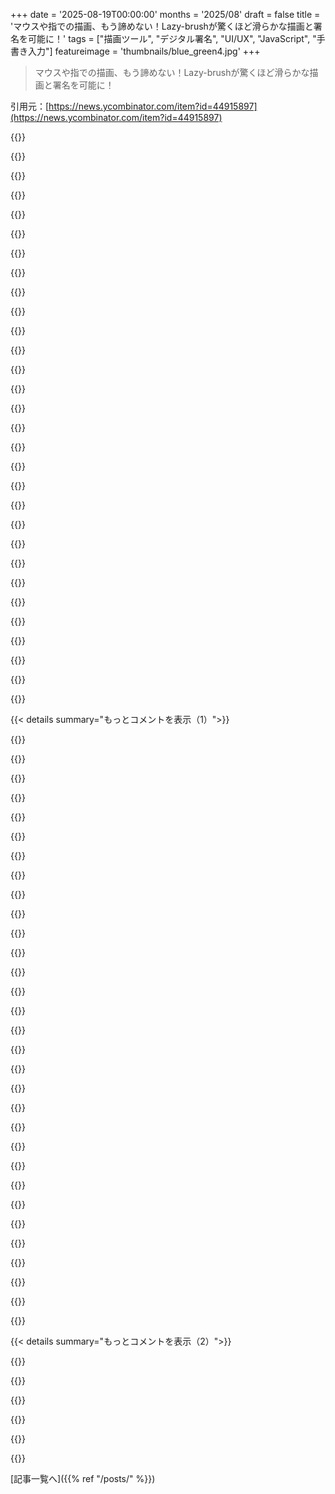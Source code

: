 +++
date = '2025-08-19T00:00:00'
months = '2025/08'
draft = false
title = 'マウスや指での描画、もう諦めない！Lazy-brushが驚くほど滑らかな描画と署名を可能に！'
tags = ["描画ツール", "デジタル署名", "UI/UX", "JavaScript", "手書き入力"]
featureimage = 'thumbnails/blue_green4.jpg'
+++

> マウスや指での描画、もう諦めない！Lazy-brushが驚くほど滑らかな描画と署名を可能に！

引用元：[https://news.ycombinator.com/item?id=44915897](https://news.ycombinator.com/item?id=44915897)




{{<matomeQuote body="署名にもすごくいい代替案があるよ。TLDRawの人が作ったPerfect Freehandってやつ。これ試してみて！https://perfect-freehand-example.vercel.app/" userName="NikxDa" createdAt="2025/08/19 07:33:01" color="#ff5c5c">}}




{{<matomeQuote body="これ、めちゃくちゃすごいんだけど！今までマウスで署名しても紙に書いたみたいになったことなんて一度もなかったのに、これは箱から出してすぐ使えて、びっくりするくらい本物そっくりにできたよ。マジで感動した！" userName="npteljes" createdAt="2025/08/19 13:54:05" color="#ff5733">}}




{{<matomeQuote body="こっちの方がずっと良さそうだね。OP（オリジナル投稿者）のライブラリだと、俺は全然書けなかったんだ。" userName="mgaunard" createdAt="2025/08/19 08:22:03" color="">}}




{{<matomeQuote body="OP（オリジナル投稿者）のライブラリは、下にスクロールすると設定があるよ。俺のスマホだと「20, 0.05, 5」って値がうまく機能したよ。" userName="cptskippy" createdAt="2025/08/19 16:15:44" color="#ff33a1">}}




{{<matomeQuote body="トラックボールで試したんだけど、これMS Paintの普通の筆ツールと大して変わんなかったな。逆にTFA（記事で紹介されてるもの）の方は慣れるのにちょっと時間かかったけど、かなりコントロールしやすかったよ。" userName="dwringer" createdAt="2025/08/19 14:06:13" color="">}}




{{<matomeQuote body="誰かがデジタル署名したものを修正するのって許されるのかな？これってそういうことしてるよね。それって問題じゃないの？" userName="lionkor" createdAt="2025/08/19 07:44:32" color="#ff33a1">}}




{{<matomeQuote body="ペンだって同じことできるけど、ペンは禁止されてないじゃん。署名偽造は違法だよ、絶対にやっちゃダメ。" userName="stavros" createdAt="2025/08/19 08:23:22" color="#ff5733">}}




{{<matomeQuote body="やめてよ、正論すぎ。／s（正直、こんなこといちいち言わなきゃいけないってことに呆れるよ。）" userName="johnisgood" createdAt="2025/08/19 15:51:53" color="">}}




{{<matomeQuote body="私もそう思う。でも残念ながら、言わなきゃいけないことってあるんだよね。" userName="stavros" createdAt="2025/08/19 15:55:12" color="">}}




{{<matomeQuote body="PreviewのTools ＞ Annotate ＞ Signature使ったことある？<br>共有後にドキュメントが改ざんされるのが心配なら、デジタル署名やハッシュを使うことを検討してみて。" userName="arcticbull" createdAt="2025/08/19 09:37:24" color="#45d325">}}




{{<matomeQuote body="署名承認後にそれを変更したら問題になりそう。<br>リアルタイムで修正されるか、ユーザーが明示的に確認してくれれば倫理的にはOKだと思うよ（たぶん法律的にも、僕は弁護士じゃないけど）。<br>ただ、設定が厳しすぎると、承認できる署名が作れなくて怒るユーザーもいるかもね。" userName="fwip" createdAt="2025/08/19 19:02:09" color="#ff5733">}}




{{<matomeQuote body="なんでライブラリが署名を変更してるって言うの？（してないよ）" userName="heeton" createdAt="2025/08/19 09:01:25" color="">}}




{{<matomeQuote body="ちょっと考えてみたんだけど（僕も戸惑ったよ）、あのコメントは通常のやり方と比べての変更についてだったと思う。<br>もし僕が普段、角ばった線で署名するとして、それがいろんな場所で一貫してるのに、このブラシだと滑らかにして変更しちゃうんじゃないかってことだね。" userName="thinkingemote" createdAt="2025/08/19 12:03:14" color="#ff33a1">}}




{{<matomeQuote body="同じ作者のdrawmoteも見てみてよ、このライブラリが使われてるから。<br>https://drawmote.app/" userName="pstadler" createdAt="2025/08/19 07:20:01" color="#ff5c5c">}}




{{<matomeQuote body="こんなにうまくいくなんて信じられない…かなりすごいね。" userName="kristopolous" createdAt="2025/08/19 07:32:10" color="">}}




{{<matomeQuote body="これ、驚くほどよく動くね。<br>しかも、スマホで何の許可も求めないみたいだけど、これってどんな魔法？" userName="ndr" createdAt="2025/08/19 14:39:48" color="#ff5733">}}




{{<matomeQuote body="僕の場合は許可を求められたよ。<br>実際、ポップアップをクリックして初めて許可を求められて、それからシステムのダイアログが出たんだ。" userName="jama211" createdAt="2025/08/19 18:10:28" color="#ff5733">}}




{{<matomeQuote body="OPの個人ウェブサイト、これだけで一つの投稿になる価値があるね！<br>https://dulnan.net/ ＜3" userName="marsavar" createdAt="2025/08/19 10:16:55" color="#45d325">}}




{{<matomeQuote body="「最高の無料スクリプト」ってフレーズにやられちゃったよ！" userName="throwaway290" createdAt="2025/08/19 10:47:15" color="">}}




{{<matomeQuote body="これ、まじですごいね！" userName="sophyphreak" createdAt="2025/08/19 12:09:28" color="">}}




{{<matomeQuote body="オタクが金持ちになって、思いやりのないビジネスマンになったときだよ。" userName="bix6" createdAt="2025/08/19 15:10:32" color="">}}




{{<matomeQuote body="この技術って、Wiiの初期じゃないモーションプラス非対応のゲームでもポインターを滑らかにするのに使われてたんだよ！初期はIRデータを1対1でカーソル移動にマッピングしてたから不安定だったけど、後期はカーソルの周りに見えない円があって、円の端がカーソルを”ドラッグ”し始めると初めてカーソル自体が動くんだ。" userName="iamjackg" createdAt="2025/08/19 14:02:24" color="#ff5c5c">}}




{{<matomeQuote body="これ、すごく気持ちいいね。こういう実験はオープンウェブの最高の部分だし、ほとんどのSNSがリンクを制限しがちなのは残念だよ。このドラッグする動きはすごく直感的だよね—普通、UIでこういう抵抗感を作ると混乱しがちだけど、この文脈ではめちゃくちゃ上手くいってる。" userName="gdubs" createdAt="2025/08/15 18:35:16" color="#ff33a1">}}




{{<matomeQuote body="UIでの抵抗感が紛らわしいっていうけど、実は直感的だよ。だって、ほとんどの人が感覚的にわかる、ロープで物を物理的に引きずる動きを模倣してるからね。スキューモーフィズムって、個人的にはかなり直感的だと思うよ。" userName="chii" createdAt="2025/08/19 06:27:33" color="#38d3d3">}}




{{<matomeQuote body="これで自分のサイン描いてみて、どれだけ直感的に感じるか試してみてよ。" userName="justlikereddit" createdAt="2025/08/19 06:57:22" color="">}}




{{<matomeQuote body="これはサインのためのツールじゃないよ。ペンキローラーで書類にサインするのも難しいでしょ。でも、例えば滑らかで左右対称のハートマークをキレのあるターンで描くのには、このUIはすごく向いてるね。タスクによってUIは違うんだ。普段指の下に隠れてるものを直感的にコントロールできるのを見るのは、すごくクールだよ。" userName="heeton" createdAt="2025/08/19 09:04:14" color="#785bff">}}




{{<matomeQuote body="Lazy radius: 9、Friction: 0.04、Brush radius: 13に設定してみてよ。<br>クリアしてから、署名を描いてみろよな。" userName="Bengalilol" createdAt="2025/08/19 07:05:20" color="#ff5c5c">}}




{{<matomeQuote body="それって結局、smoothing featuresを下げただけのことだろ？" userName="bowsamic" createdAt="2025/08/19 07:23:15" color="">}}




{{<matomeQuote body="Skeuomorphsって、単なる装飾的な要素を残すものだよな。例えば点線じゃなくてロープのグラフィックとかならSkeuomorphsだ。<br>GUIは物理世界との機能的な繋がりを保ち、テキストより物理空間を模倣した方が理解しやすいからさ。だからこのツールは、コメント欄のReplyボタンと大して変わらないだろ。" userName="DrewADesign" createdAt="2025/08/19 11:24:33" color="">}}




{{<matomeQuote body="これって、ほとんどのグラフィックソフトに昔からある機能の、すごく良いWeb implementationだね！" userName="ahoka" createdAt="2025/08/19 07:50:36" color="">}}




{{< details summary="もっとコメントを表示（1）">}}

{{<matomeQuote body="この機能、今まで見たことないかも（滑らかな線を描くのが目的で、署名用には別のツールがありそうだけど）。かなり素晴らしいぜ！" userName="rerdavies" createdAt="2025/08/19 09:26:35" color="#785bff">}}




{{<matomeQuote body="Photoshopにはかなり前からあるよ。Brush smoothingって名前でさ。" userName="paradox460" createdAt="2025/08/20 07:29:38" color="">}}




{{<matomeQuote body="先端のdrag handleがあるのか？それが素晴らしい部分だよ！俺の古いPhotoshopにもsmoothed brushはあるけど、その先端のdrag handleはないんだよな。" userName="rerdavies" createdAt="2025/08/22 16:57:14" color="#ff5c5c">}}




{{<matomeQuote body="まぁ、あるにはあるよ。歯車マークをクリックして色々設定できるんだけど、”pulled string mode”っていうのが似たような感じでさ。”smoothing radius”内での動きではカーソル方向が変わらなくて、その後に”stroke catch up”モードでマウスの動きに関わらず線が一定速度になるんだ。<br>前者の見た目はこれね: https://i.imgur.com/TGE7N1z.png" userName="paradox460" createdAt="2025/08/23 04:37:57" color="#785bff">}}




{{<matomeQuote body="Lazy Nezumiは2009年からあるんだぜ。Stabilisersとか、デジタルアート界ではもっと有名だろ。" userName="dtn" createdAt="2025/08/19 09:48:37" color="">}}




{{<matomeQuote body="そう！まさにこれだよ！" userName="rerdavies" createdAt="2025/08/22 16:58:17" color="">}}




{{<matomeQuote body="なんでみんなこれ褒めるんだ？自然な走り書きできなくなるじゃん。結果よりアルゴリズム優先してるし、完璧なフリーハンドの方が全然いいよ。" userName="unconed" createdAt="2025/08/19 14:00:19" color="">}}




{{<matomeQuote body="これマジでいいね！Duolingoの裏側で何使ってるか気になるわ。中国語と日本語のコースやってるけど、漢字や仮名を書く練習で2段階あるのにすぐ気づいた。最初は完璧にガイドラインに沿うよう制限されるけど、後になると制限が緩んで、ひらがなが走り書きでもOKになるんだ。採点もかなり寛容だけど、適当に書くと落ちるよ。" userName="davedx" createdAt="2025/08/19 10:01:45" color="#785bff">}}




{{<matomeQuote body="これ、指やマウスでの描画以外にもすごくいい！Cintiqで試したら、普通のブラシスタビライゼーションより全然良かったよ。Kritaとかと同じロジックだと思うけど、カーソルの視覚化と、どこに描画されるかの表示がめちゃくちゃ役立つんだ。普通の描画ソフトには、ストロークがどこに来るかのインジケーターがないもんね。" userName="rebuilder" createdAt="2025/08/19 09:25:41" color="#ff33a1">}}




{{<matomeQuote body="これと似たロジックが、Black and White 1の”Gestures”システムで使われてたと思うよ。マウスの動きをガイドポイントに沿ったベクトルに分解するんだ。<br>https://blackandwhite.fandom.com/wiki/Gesture" userName="moritonal" createdAt="2025/08/19 09:03:39" color="#785bff">}}




{{<matomeQuote body="くそー、懐かしい！あのゲームのこと忘れてたよ。当時は結構すごかったんだよね。Gesturesの呪文唱えるシステム、あんまり安定してなかったけど、それでもすげー楽しかったなあ。" userName="batperson" createdAt="2025/08/19 09:26:36" color="">}}




{{<matomeQuote body="これ、Kritaのブラシスタビライザーと同じだと思うよ。" userName="edflsafoiewq" createdAt="2025/08/19 05:57:18" color="">}}




{{<matomeQuote body="たぶんtldrawでもそうだけど、そっちは速度ベースだったね。" userName="baxuz" createdAt="2025/08/19 07:13:27" color="">}}




{{<matomeQuote body="ZbrushのLazyMouseが最初だったかな？でも、この機能は珍しくないね。Windowsにグローバルなマウススムージングとかルーラーとかを追加するLazy Nezumiっていうプログラムもあるし。" userName="kilpikaarna" createdAt="2025/08/19 10:58:03" color="#785bff">}}




{{<matomeQuote body="Affinityツールもね。" userName="RicoElectrico" createdAt="2025/08/19 10:06:44" color="">}}




{{<matomeQuote body="秘訣は2Dでのヒステリシスだよ！<br>https://en.wikipedia.org/wiki/Hysteresis" userName="WithinReason" createdAt="2025/08/19 12:11:23" color="#ff33a1">}}




{{<matomeQuote body="うわー、これマジすごいね！GitHubで7年も開発してたんだ、その継続力は本当に尊敬するよ。そんなに長く続けられるモチベーションって一体どこから来るの？" userName="zastai0day" createdAt="2025/08/19 07:26:19" color="">}}




{{<matomeQuote body="作者の代わりに言うわけじゃないけど、このライブラリは超クールだよ。でもね、コミット数はだいたい20回で、2018年に最初のリリース、その後に2023年に追加作業があったみたい。Zastaiさん、どんなライブラリでもこのくらいの進捗はできるし、何か世に出すってのは良い気分だよ。" userName="heeton" createdAt="2025/08/19 09:08:10" color="">}}




{{<matomeQuote body="巨大なラグをなくすには、カルマンフィルタリングみたいなのを使った方がずっと良いと思うよ。すぐに最終出力を確定させなくてもいいから、ラグなしで描画して後で滑らかにするのが可能だよ。" userName="IshKebab" createdAt="2025/08/19 10:46:15" color="#ff5c5c">}}




{{<matomeQuote body="うん、良いブラシモデルだけど、入力とインクの間にすごく大きなズレがあるね。" userName="wffurr" createdAt="2025/08/19 13:35:02" color="">}}




{{<matomeQuote body="カルマンフィルタリングって、GPSナビアプリで生のGPS信号のノイズを滑らかにするのに使われてるやつだよね？" userName="westcoast49" createdAt="2025/08/19 14:05:24" color="">}}




{{<matomeQuote body="そうだよ。ノイズのある測定値に基づいて、いろんなものの推定に使えるんだ。" userName="IshKebab" createdAt="2025/08/19 14:58:29" color="">}}




{{<matomeQuote body="カーソルが指に隠れないように遅れてるんだね。これって丁寧に描くのには役立つけど、方向を変えるときに大げさな動きが必要になるってことだ。最初はちょっと不自然だけど、慣れれば他の方法よりいいかも？" userName="skybrian" createdAt="2025/08/19 15:39:26" color="#38d3d3">}}




{{<matomeQuote body="マウスで筆記体書くなら、Lazy radius 1、friction .50、brush radius 3って設定が最高だよ！" userName="voidmain0001" createdAt="2025/08/19 16:05:37" color="#ff33a1">}}




{{<matomeQuote body="これのリアルなペン版って、どんな書き心地なんだろうね？" userName="levmiseri" createdAt="2025/08/19 20:20:14" color="">}}




{{<matomeQuote body="これめっちゃクールだね！子供の頃の絵を思い出しちゃった。ありがとう！" userName="keepamovin" createdAt="2025/08/19 08:27:28" color="">}}




{{<matomeQuote body="へぇー！これってデジタルアート界隈では「スタビライザー」って呼ばれてるやつなんだね。" userName="jeremyscanvic" createdAt="2025/08/19 09:39:21" color="">}}




{{<matomeQuote body="シンプルで楽しくて、正確だし、スマホでも動く！最高だよ！" userName="jflessau" createdAt="2025/08/19 11:31:31" color="">}}




{{<matomeQuote body="素晴らしいプロジェクトだね、ちょっと遊んだけど楽しかったよ！" userName="karpour" createdAt="2025/08/19 09:28:03" color="">}}




{{<matomeQuote body="これマジでいい！紐が重力で垂れ下がるところとか、どう動くか直感的に分かって、まさにDirect Manipulationって感じ。Paul Haeberliの伝説の「DynaDraw」を思い出すね。<br>DynaDraw: A Dynamic Drawing Technique (June 1989): https://web.archive.org/web/19970605062552/http://www.sgi.co...<br>C Source Code: https://web.archive.org/web/19970727185417/http://www.sgi.co...<br>Paul HaeberliのGraphica Obscura: https://web.archive.org/web/19970706205455/http://www.sgi.co...<br>Golan LevinがProcessingとp5.jsでDynaDrawを実装したよ: https://editor.p5js.org/golan/sketches/cZPRgx6q9<br>Golanの作品はすごすぎ: http://www.flong.com/archive/index.html<br>彼の「Double-Taker (Snout)」もいいよ: http://www.flong.com/archive/projects/snout/index.html<br>Ted Talkも見てみて: https://www.youtube.com/watch?v=1G0MzlfMPuM<br>Joy Mountfordは「マウスは人間のあらゆる表現を吸い上げるには細すぎるストローだ」って言ってたな。<br>Golan LevinとPaul Debevecの「Rouen Revisited」も超すごい: http://www.flong.com/archive/projects/rouen/index.html<br>Paul Debevecのサイト: https://www.pauldebevec.com/<br>Paulの「Light Stage」は映画「The Congress」でも使われてる: https://www.youtube.com/watch?v=pPAl5GwvdY8<br>もっと情報はこちら: https://news.ycombinator.com/item?id=34953477" userName="DonHopkins" createdAt="2025/08/19 12:26:45" color="#ff33a1">}}

{{</details>}}




{{< details summary="もっとコメントを表示（2）">}}

{{<matomeQuote body="DynaDrawの言及を探してたんだ！書道家としては、固定ラグよりこっちの方が表現力あって良いね。<br>HaeberliはHookeの法則（F=-kx）をシンプルにシミュレーションしてたんだよ。DynaDrawにはダンピングも入ってたはず。リンクありがとう！" userName="quinnjh" createdAt="2025/08/19 15:57:26" color="#785bff">}}




{{<matomeQuote body="これ、めちゃくちゃ楽しいね！作ってシェアしてくれて本当にありがとう！" userName="eaglelizard" createdAt="2025/08/19 16:51:42" color="">}}




{{<matomeQuote body="これ全然動かないんだけど！描いたもの半分くらい消えちゃうよ。" userName="sdafasdfad" createdAt="2025/08/19 12:00:33" color="">}}




{{<matomeQuote body="これ、マジすごいね！" userName="lassenordahl" createdAt="2025/08/19 16:06:46" color="">}}




{{<matomeQuote body="すげー気持ちいい…これ、マジ大好き！" userName="altern8" createdAt="2025/08/20 00:46:04" color="">}}

{{</details>}}



[記事一覧へ]({{% ref "/posts/" %}})
